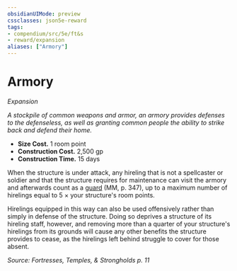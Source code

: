 ```yaml
---
obsidianUIMode: preview
cssclasses: json5e-reward
tags:
- compendium/src/5e/ft&s
- reward/expansion
aliases: ["Armory"]
---
```

# Armory
*Expansion*  

*A stockpile of common weapons and armor, an armory provides defenses to the defenseless, as well as granting common people the ability to strike back and defend their home.*

- **Size Cost.** 1 room point  
- **Construction Cost.** 2,500 gp  
- **Construction Time.** 15 days  

When the structure is under attack, any hireling that is not a spellcaster or soldier and that the structure requires for maintenance can visit the armory and afterwards count as a [guard](2-Mechanics/CLI/bestiary/humanoid/guard.md) (MM, p. 347), up to a maximum number of hirelings equal to 5 × your structure's room points.

Hirelings equipped in this way can also be used offensively rather than simply in defense of the structure. Doing so deprives a structure of its hireling staff, however, and removing more than a quarter of your structure's hirelings from its grounds will cause any other benefits the structure provides to cease, as the hirelings left behind struggle to cover for those absent.

*Source: Fortresses, Temples, & Strongholds p. 11*